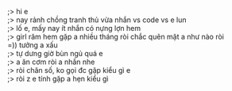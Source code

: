 ;> hi e<br>
;> nay rảnh chồng tranh thủ vừa nhắn vs code vs e lun<br>
;> lố e, mấy nay ít nhắn có nựng lợn hem<br>
;> girl răm hem gặp a nhiều tháng ròi chắc quên mặt a như nào ròi<br>
=)) tưởng a xấu<br>
;> tự dưng giờ bùn ngủ quá e<br>
;> a ăn cơm ròi a nhắn nhe<br>
;> ròi chăn số, ko gọi đc gặp kiểu gì e<br>
;> ròi z e tính gặp a hẹn kiểu gì
